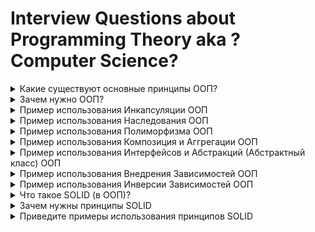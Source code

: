 # Interview Questions about Programming Theory aka ?Computer Science?

<details>
<summary>
Какие существуют основные принципы ООП?</summary>

Базовые принципы ООП:

-   Абстракция — отделение концепции от ее экземпляра;
-   Полиморфизм — реализация задач одной и той же идеи разными способами;
-   Наследование — способность объекта или класса базироваться на другом объекте или классе. Это главный механизм для повторного использования кода. Наследственное отношение классов четко определяет их иерархию;
-   Инкапсуляция — размещение одного объекта или класса внутри другого для разграничения доступа к ним.
</details>

<details>
<summary>
Зачем нужно ООП?</summary>

Было решением процедурного программирования

```js
const width = 5
const height = 10

const getArea = (a, b) => a * b

const area = getArea(width, height)
```

процедурное сложно конфигурировать приложение, управлять сущностями + делать декомпозицию

```js
class Rectangle {
	constructor(public width: number, public height: number) {}

	getArea() {
		return this.width * this.height;
	}
	getWidth() {
		return this.width;
	}
	getHeight() {
		return this.height;
	}
}

const rect = new Rectangle(10, 20)
rect.getArea()
rect.getHeight()
```

классовое легко настраивать, добавлять новые методы работы, новые поля

</details>

<details>
<summary>
Пример использования Инкапсуляции ООП
</summary>

### Инкапсуляция (сокрытие)

```js
class Database {
	private _url;
	private _port;
	private _username;
	private _password;
	private _tables;

	constructor(url, port, username, password) {
		this._url = url;
		this._port = port;
		this._username = username;
		this._password = password;
		this._tables = []
	}

	public createTable(table) {
		this._tables.push(table);
	}

	public clearTable() {
		this._tables = [];
	}

	get url() {
		return this._url;
	}
	get port() {
		return this._port;
	}
	get username() {
		return this._username;
	}
	get password() {
		return this._password;
	}
	get tables() {
		return this._tables;
	}
}

const db = new Database("http://localhost", 3000, "admin", "123456");
db.createTable({name: 'roles'})

db.tables = [] // won't work
db.clearTable() // will work
```

поля-настройки скрыты от изменения извне
однако можем их читать и добавлять таблицы через спец методы

</details>

<details>
<summary>
Пример использования Наследования ООП
</summary>

### Наследование

```js
class Person {
	private _name: string
	private _age: number

	constructor(name: string, age: number) {
		this._name = name
		this._age = age
	}

	public get mainInfo() {
		return `im ${this._name} and im ${this._age} yo`
	}

	get name() { return this._name; }
	set name(name: string) { this._name = name; }

	get age() { return this._age; }
	set age(age: number) {
		if(age < 0){
			this._age = 0
		} else {
			this._age = age
		}
	}
}

class Employee extends Person {
	private _inn: string
	private _passport: number

	constructor(name:string, age: number , inn: string, passport: number) {
		super(name, age)
		this._inn = inn
		this._passport = passport
	}

	get inn() { return this._inn; }
	set inn(inn: string) {
		if(isValidInn(inn)) {
			this._inn = inn;
		}
	}

	get passport() { return this._passport; }
	set passport(passport: number) {
		if(isValidPassport(passport)){
			this._passport = passport
		}
	}
}

const emp = new Employee("Temka", 21, "im inn", "im passport")

console.log(emp.inn) // "im inn"
console.log(emp.passport) // "im passport"

class Developer extends Employee {
	private _level: "Junior" | "Middle" | "Senior"
	private _language: string

	constructor(name:string, age: number , inn: string, passport: number, language: string, level: string) {
		super(name, age, inn, passport)
		this._language = language
		this._level = level
	}

	get level() { return this._level}
	set level(level) {
		if(isValidLevel(level)) {
			this._level = level
		}
	}

	get language() { return this._language}
	set language(language) { this._language = language }
}

const developer = new Developer("Temka", 21, "im inn", "im passport", "cobol", "junior")
console.log(developer.mainInfo) // `im Temka and im 21 yo`
```

</details>

<details>
<summary>
Пример использования Полиморфизма ООП
</summary>
### Полиморфизм = поли(много) + морфиус(форма) = много форм

```js
class Person {
	...

	greet() {
		console.log('Hello im person!')
	}
}

class Employee extends Person {
	...

	greet() {
		console.log('Hello im Employee!')
	}
}


class Developer extends Employee {
	...

	greet() {
		console.log('Hello im Developer!')
	}
}


const person = new Person("Temka", 21)
const emp = new Employee("Temka", 21, "im inn", "im passport")
const developer = new Developer("Temka", 21, "im inn", "im passport", "cobol", "junior")

const people: Person[] = [person, emp, developer]

function massGreeting(list: Person[]) {
	for (let i = 0; i < people.length; i++) {
		person.greet()
	}
}
massGreeting(people)
```

</details>
<details>
<summary>
Пример использования Композиция и Аггрегации ООП
</summary>

### Композиция

при композиции, поле создатеся внутри класса

```js
class Car {
	private engine: Engine
	private wheels: Wheel[]

	constructor() {
		this.engine = new Engine()

		this.wheels.push(new Wheel())
		this.wheels.push(new Wheel())
		this.wheels.push(new Wheel())
		this.wheels.push(new Wheel())
	}
}
```

Произошла композиция колес и движка в автомобиле

### Агрегация

при агрегации, поле передается через конструктор класса

```js
class Freshener {}

class Car {
	private freshener: Freshener;
	private engine: Engine
	private wheels: Wheel[]

	constructor(freshener) {
		this.freshener = freshener
		this.engine = new Engine()

		this.wheels.push(new Wheel())
		this.wheels.push(new Wheel())
		this.wheels.push(new Wheel())
		this.wheels.push(new Wheel())
	}
}

class LivingRoom {
	freshener: Freshener

	constructor(freshener: Freshener) {
		this.freshener = freshener
	}
}
```

Произошла агреграция освежителя в автомобиль
Произошла агреграция освежителя в квартиру

</details>
<details>
<summary>
Пример использования Интерфейсов и Абстракций (Абстрактный класс) ООП
</summary>

### Interfaces

интерфейсы позволяют писать более гибкий код\
на них лучше проектировать систему

```js
class User {
	name: string
	age: number
}
class Car {
	model: string
	year: number
}

interface Repository<T> {
	create: (obj: T) => void;
	read: () => T;
	update: (obj: T) => void;
	delete: (obj: T) => void;
}

class UserRepository implements Repository<User> {
	create(obj: User) { ... }
	update(obj: User) { ... }
	delete(obj: User) { ... }
	read(): User { ...; return user }
}
class CarRepository implements Repository<Car> {
	create(obj: Car) { ... }
	update(obj: Car) { ... }
	delete(obj: Car) { ... }
	read(): Car { ...; return car }
}
```

### Abstract classes

```js
abstract class AutoFactory {
	readonly name: string;
	readonly model: string;
	year: number

	// must be inited in child class
	abstract getAutoInfo(): string;

	getAutoModel(): string {
		return `модель машины = ${this.model}`;
	}
}

class Auto extends AutoFactory {
	public name: string;
	public model: string;
	public year: number;

	constructor(name: string, model: string, year: number) {
		super()
		this.name = name
		this.model = model
		this.year = year
	}

	getAutoInfo() {
		return `Тип машины = ${this.year} - ${this.model} - ${this.name}`;
	}
}

const audi = new Auto('Audi', 'S Class', 2021)

audi.getAutoInfo()
audi.getAutoModel()
// both work fine

```

</details>
<details>
<summary>
Пример использования Внедрения Зависимостей ООП
</summary>

### Dependency Injection

```js
interface UserRepository {
	getUsers: () => User[];
}

class UserMongoDB {
	getUsers() {
		return [
			{
				name: "John",
				age: 20,
				description: "John from Mongo database",
			},
		]
	}
}
class UserPostgreSQL {
	getUsers() {
		return [
			{
				name: "Temka",
				age: 25,
				description: "Temka from PostgreSQL database",
			},
		]
	}
}

class UserService {
	userRepo: UserRepository

	constructor(userRepo: UserRepository) {
		this.userRepo = userRepo
	}

	getUsersBelowAge(age: number) {
		const users = this.userRepo.getUsers()
		console.log(users)
	}
}

// UserService works fine with any database
// that's called `Dependency injection`
const userService = new UserService(new UserMongoDB())
const userService2 = new UserService(new UserPostgreSQL())

userSerivce.getUsersBelowAge(10)
userService2.getUsersBelowAge(10)
```

</details>

</details>
<details>
<summary>
Пример использования Инверсии Зависимостей ООП
</summary>
	Классы должны зависеть от абстракций, а не от конкретных деталей
</details>

<details>
<summary>
Что такое SOLID (в ООП)?</summary>

SOLID (сокр. от англ. single responsibility, open-closed, Liskov substitution, interface segregation и dependency inversion) = пять основных принципов объектно-ориентированного программирования и проектирования. Принципы SOLID — это руководства, которые также могут применяться во время работы над существующим программным обеспечением для его улучшения - например для удаления «дурно пахнущего кода».

Избавиться от "признаков плохого проекта" помогают следующие пять принципов SOLID:

-   S - Принцип единственной ответственности (The Single Responsibility Principle) каждый класс выполняет лишь одну задачу.
-   O - Принцип открытости/закрытости (The Open Closed Principle) «программные сущности должны быть открыты для расширения, но закрыты для модификации.»
-   L - Принцип подстановки Барбары Лисков (The Liskov Substitution Principle) «объекты в программе должны быть заменяемыми на экземпляры их подтипов без изменения правильности выполнения программы.» См. также контрактное программирование. Наследующий класс должен дополнять, а не изменять базовый.
-   I - Принцип разделения интерфейса (The Interface Segregation Principle) «много интерфейсов, специально предназначенных для клиентов, лучше, чем один интерфейс общего назначения.»
-   D - Принцип инверсии зависимостей (The Dependency Inversion Principle) «Зависимость на Абстракциях. Нет зависимости на что-то конкретное.»

</details>

<details>
<summary>
Зачем нужны принципы SOLID</summary>

Позволяют разработчикам разговаривать на одном языке\
(на каждом проекте используют свои приниципы, свои фреймворки)\
по полгода объясняют как пишут проект = проектные знания

-   Писать масштабируемые приложения, где легко вносить изменения
-   Порог вхождения снижается
-   Код упрощается
-   Все подходы используют базовые решения и имеют известные ошибки (пример таблицы интегралов)
</details>

<details>
<summary>
Приведите примеры использования принципов SOLID</summary>

#### S: Single responsobility

```js
class Auto {
	model = ''
	year = 1990

	makeCar()
	setCarInfo()

	addCustomerAuto()
	readCustomerAuto()
	updateCustomerAuto()
	deleteCustomerAuto()

	dropAutoDB()
	updateAutoDB()
	addAutoDB()
}
```

Class Auto is overloaded with methods from different areas\
And should be splitted into 3 separate classes

```js
// works with any car
class Auto {
	model = ''
	year = 1990

	makeCar()
	setCarInfo()
}

// works with auto, which customer owns
class CustomerAuto {
	add()
	read()
	update()
	delete()
}

// works with DB
class DB {
	drop()
	update()
	add()
}
```

We make changes in single class, which feature it belongs to

#### O: Opened for new features(class types) \ closed for changing old functionality

The following example makes it hard to add `Toyota` (or any new car brand) to existance\
WITHOUTH CHANGING THE FUNCTIONALITY

```js
for (let i = 0; i < auto.length; i++) {
	switch (auto[i].model) {
		case "Tesla":
			arr.push("80 000 rubles")
		case "Audi":
			arr.push("20 000 dollars")
		default:
			arr.push("no auto price")
	}
}
```

This is bad:
a bunch of if-statements

```js
		case "Toyota":
			arr.push("80 000 rubles")
```

However, if we followed the `O` principle, we should write this:

```js
for (let i = 0; i < auto.length; i++) {
	arr.push(auto[i].getCarPrice())
}
```

ofc, we'll have to create the method for each new Auto brand since now\
tho we can leave old functionality working as expected (it's already tested & works)

#### L: Liskov substitution

imagine having Rectangle

```js
class Rectangle {
	constructor(public width: number, public height: number) {}

	setWidth(width: number) {
		this.width = width
	}
	setHeight(height: number) {
		this.height = height
	}

	areaOf() {
		return this.width * this.height
	}
}
```

now you want to have a Square (why not crete it from Rectangle, right...?)

```js
class Square extends Rectangle {
	constructor(width: number) {
		super(width, width)
	}

	setWidth(width: number) {
		this.width = width
		this.height = width
	}
	setHeight(height: number) {
		this.height = height
		this.width = height
	}
}
```

yeah, we can change square sides\
but imagine we'd work in some function with `Rectangle` instance\
BUT actually it was `Square`, so the function will think it works with `Rectangle`, tho it's not...

```js
const changeSizes = (figure: Rectangle) => {
	figure.setWidth(10)
	figure.setHeight(20) // at this point function expects figure to have width=10 and height=20
}
// hmm u see, yeah?
// this function works differently for Rectangle and Square
```

```js
interface Figure {
	setWidth(value: number): void;
	setHeight(value: number): void;
	areaOf(): void;
}

class Rectangle extends Figure {
	setWidth(value: number) { ... }
	setHeight(value: number) { ... }
	areaOf() { ... }
}

class Square extends Figure {
	setWidth(value: number) { ... }
	setHeight(value: number) { ... }
	areaOf() { ... }
}
```

now it's easier to distinguish between square and rectangle

##### Second example for Liskov

```js
class Database {
	connect() {}
	read() {}
	write() {}
	joinTables() {}
}


class MySQLDatabase extends Database {
	connect() {}
	read() {}
	write() {}
	joinTables() {}
}
class MongoDB extends Database {
	connect() {}
	read() {}
	write() {}
	// u see yeah?
	// child class `MongoDB` breaks logic from parent class `Database`
	// Liskov principle violated
	joinTables() {
		throw new Error("MongoDB has no support for tables")
	}
```

```js
class Database {
	connect() {}
	read() {}
	write() {}
}

class SQLDatabase {
	connect() {}
	read() {}
	write() {}
	joinTables() {}
}

class NoSQLDatabase {
	connect() {}
	read() {}
	write() {}
	createIndex() {}
}
// now that's good!! Liskov is happy
class MySQLDatabase extends SQLDatabase { ... }
class MongoDB extends NoSQLDatabase { ... }
```

#### I: Interface Segragation

lmao this one is funny

```js
interface Weapon {
	attack(): void;
	reload(): void;
}

interface GlockNine extends Weapon {}
interface RPG extends Weapon {}

interface Knife extends Weapon {}
// BUT wait a second, knife does not need reloading...
```

so we should segregate the weapon methods into separate interfaces

```js
// names are shitty, i know
interface AbleToAttack {
	attack(): void;
}
interface AbleToReload {
	reload(): void;
}

// NICE !!
// It's so easy to create new weapons now
interface GlockNine extends AbleToAttack, AbleToReload {}
interface RPG extends AbleToAttack, AbleToReload {}
interface Knife extends AbleToAttack {}
```

#### D: Dependency Inversion

Upper modules should not depend on lower modules
abstraction

imagine we have music app, which gets songs from Yandex\
=> `getSongs` is the method which does it

```js
class YandexMusicApi {
	getSongs() {}
}

const MusiApp = () => {
	const API = new YandexMusicApi()

	const songs = API.getSongs()
}
```

now we are tired of Yandex, we want Spotify

```js
class YandexMusicApi {
	getSongs() {}
}

class SpotifyMusicApi {
	findAllSongs() {}
}

const MusiApp = () => {
	// clearly, we must change it here
	const API = new SpotifyMusicApi()

	// but may we leave it as it was?
	// because each api has lots of different named methods
	const songs = API.findAllSongs()
}
```

so it would be better to create MusicClient

```js
interface MusicApi {
	getTracks: () => void;
}

class YandexMusicApi implements MusicApi {
	getTracks(): void {}
}
class SpotifyMusicApi implements MusicApi {
	getTracks(): void {}
}
class VKMusicApi implements MusicApi {
	getTracks(): void {}
}

const MusiApp = () => {
	// 1. clearly, we must change it here
	const API: MusicApi = new SpotifyMusicApi()
	// 3. tho what if we have lots of api instances for spotify
	// 4. and now willing to have Yandex instead

	// 2. but this always stays the same
	const songs = API.getTracks()
}
```

let add client which helps us to abstract the APIs

```js
class MusicClient implements MusicApi()  {
	client: MusicApi;
	constructor(public client: MusicApi) {
		// this.client = client;
	}

	getTracks() {
		this.client.getTracks();
	}
}

const MusiApp = () => {
	const API: MusicApi = new MusicClient(new SpotifyMusicApi())

	const songs = API.getTracks()
}
```

</details>
